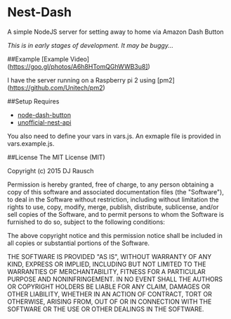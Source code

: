 # Nest-Dash
A simple NodeJS server for setting away to home via Amazon Dash Button

*This is in early stages of development. It may be buggy...*

##Example
[Example Video] (https://goo.gl/photos/A6h8HTomQGhWWB3u8])

I have the server running on a Raspberry pi 2 using [pm2] (https://github.com/Unitech/pm2)


##Setup
Requires 
* [node-dash-button](https://github.com/hortinstein/node-dash-button)
* [unofficial-nest-api](https://github.com/wiredprairie/unofficial_nodejs_nest)

You also need to define your vars in vars.js. An exmaple file is provided in vars.example.js.

##License
The MIT License (MIT)

Copyright (c) 2015 DJ Rausch

Permission is hereby granted, free of charge, to any person obtaining a copy of this software and associated documentation files (the "Software"), to deal in the Software without restriction, including without limitation the rights to use, copy, modify, merge, publish, distribute, sublicense, and/or sell copies of the Software, and to permit persons to whom the Software is furnished to do so, subject to the following conditions:

The above copyright notice and this permission notice shall be included in all copies or substantial portions of the Software.

THE SOFTWARE IS PROVIDED "AS IS", WITHOUT WARRANTY OF ANY KIND, EXPRESS OR IMPLIED, INCLUDING BUT NOT LIMITED TO THE WARRANTIES OF MERCHANTABILITY, FITNESS FOR A PARTICULAR PURPOSE AND NONINFRINGEMENT. IN NO EVENT SHALL THE AUTHORS OR COPYRIGHT HOLDERS BE LIABLE FOR ANY CLAIM, DAMAGES OR OTHER LIABILITY, WHETHER IN AN ACTION OF CONTRACT, TORT OR OTHERWISE, ARISING FROM, OUT OF OR IN CONNECTION WITH THE SOFTWARE OR THE USE OR OTHER DEALINGS IN THE SOFTWARE.
